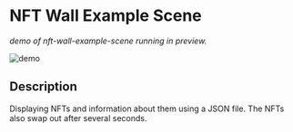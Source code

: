 # NFT Wall Example Scene

_demo of nft-wall-example-scene running in preview._

![demo](https://github.com/decentraland-scenes/nft-wall-example-scene/blob/master/screenshots/nft-swap-wall.gif)

## Description
Displaying NFTs and information about them using a JSON file. The NFTs also swap out after several seconds.